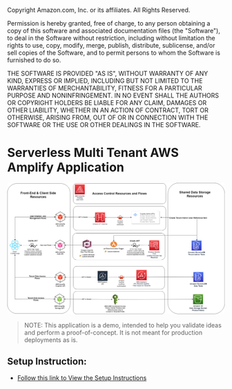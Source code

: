 Copyright Amazon.com, Inc. or its affiliates. All Rights Reserved.

Permission is hereby granted, free of charge, to any person obtaining a copy of this
software and associated documentation files (the "Software"), to deal in the Software
without restriction, including without limitation the rights to use, copy, modify,
merge, publish, distribute, sublicense, and/or sell copies of the Software, and to
permit persons to whom the Software is furnished to do so.

THE SOFTWARE IS PROVIDED "AS IS", WITHOUT WARRANTY OF ANY KIND, EXPRESS OR IMPLIED,
INCLUDING BUT NOT LIMITED TO THE WARRANTIES OF MERCHANTABILITY, FITNESS FOR A
PARTICULAR PURPOSE AND NONINFRINGEMENT. IN NO EVENT SHALL THE AUTHORS OR COPYRIGHT
HOLDERS BE LIABLE FOR ANY CLAIM, DAMAGES OR OTHER LIABILITY, WHETHER IN AN ACTION
OF CONTRACT, TORT OR OTHERWISE, ARISING FROM, OUT OF OR IN CONNECTION WITH THE
SOFTWARE OR THE USE OR OTHER DEALINGS IN THE SOFTWARE.


# Serverless Multi Tenant AWS Amplify Application



![Multi-Tenant Application Architecture](images/Amplify_Multi-Tenant_App.drawio.png)

> NOTE: This application is a demo, intended to help you validate ideas and perform a proof-of-concept. It is not meant for production deployments as is.

## Setup Instruction: 
- [Follow this link to View the Setup Instructions](./documents/SetupInstructions.md)


